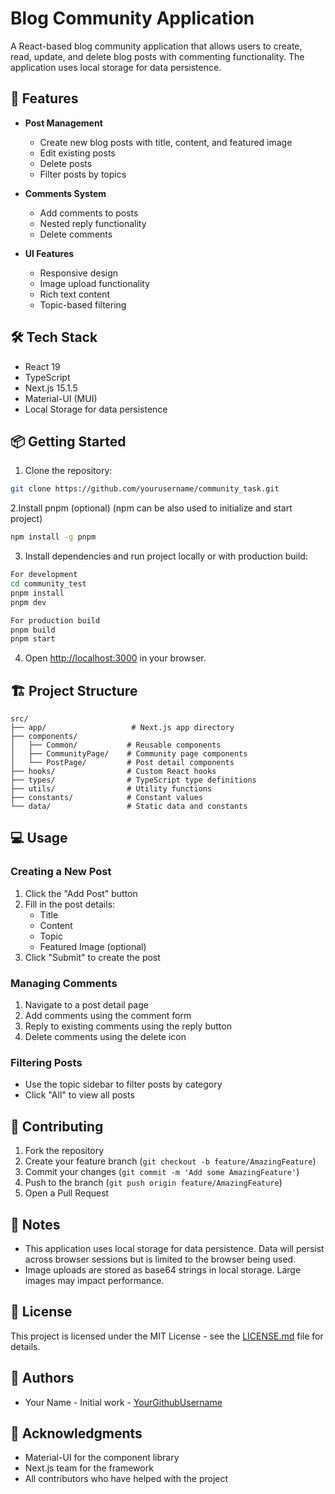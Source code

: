 # Blog Community Application

A React-based blog community application that allows users to create, read, update, and delete blog posts with commenting functionality. The application uses local storage for data persistence.

## 🚀 Features

- **Post Management**

  - Create new blog posts with title, content, and featured image
  - Edit existing posts
  - Delete posts
  - Filter posts by topics

- **Comments System**

  - Add comments to posts
  - Nested reply functionality
  - Delete comments

- **UI Features**
  - Responsive design
  - Image upload functionality
  - Rich text content
  - Topic-based filtering

## 🛠️ Tech Stack

- React 19
- TypeScript
- Next.js 15.1.5
- Material-UI (MUI)
- Local Storage for data persistence

## 📦 Getting Started

1. Clone the repository:

```bash
git clone https://github.com/yourusername/community_task.git
```

2.Install pnpm (optional) (npm can be also used to initialize and start project)

```bash
npm install -g pnpm
```

3. Install dependencies and run project locally or with production build:

```bash
For development
cd community_test
pnpm install
pnpm dev

For production build
pnpm build
pnpm start
```

4. Open [http://localhost:3000](http://localhost:3000) in your browser.

## 🏗️ Project Structure

```
src/
├── app/                   # Next.js app directory
├── components/
│   ├── Common/           # Reusable components
│   ├── CommunityPage/    # Community page components
│   └── PostPage/         # Post detail components
├── hooks/                # Custom React hooks
├── types/                # TypeScript type definitions
├── utils/                # Utility functions
├── constants/            # Constant values
└── data/                 # Static data and constants
```

## 💻 Usage

### Creating a New Post

1. Click the "Add Post" button
2. Fill in the post details:
   - Title
   - Content
   - Topic
   - Featured Image (optional)
3. Click "Submit" to create the post

### Managing Comments

1. Navigate to a post detail page
2. Add comments using the comment form
3. Reply to existing comments using the reply button
4. Delete comments using the delete icon

### Filtering Posts

- Use the topic sidebar to filter posts by category
- Click "All" to view all posts

## 🤝 Contributing

1. Fork the repository
2. Create your feature branch (`git checkout -b feature/AmazingFeature`)
3. Commit your changes (`git commit -m 'Add some AmazingFeature'`)
4. Push to the branch (`git push origin feature/AmazingFeature`)
5. Open a Pull Request

## 📝 Notes

- This application uses local storage for data persistence. Data will persist across browser sessions but is limited to the browser being used.
- Image uploads are stored as base64 strings in local storage. Large images may impact performance.

## 📄 License

This project is licensed under the MIT License - see the [LICENSE.md](LICENSE.md) file for details.

## 👥 Authors

- Your Name - Initial work - [YourGithubUsername](https://github.com/YourGithubUsername)

## 🙏 Acknowledgments

- Material-UI for the component library
- Next.js team for the framework
- All contributors who have helped with the project
